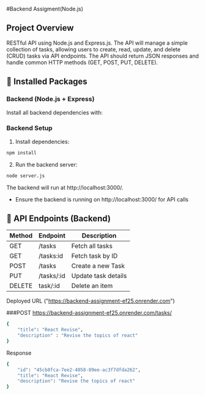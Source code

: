 #Backend Assigment(Node.js)

## Project Overview
RESTful API using Node.js and Express.js. The API will manage a simple collection of tasks, allowing users to create, read, update, and delete (CRUD) tasks via API endpoints. The API should return JSON responses and handle common HTTP methods (GET, POST, PUT, DELETE).
## 📌 Installed Packages

### Backend (Node.js + Express)

Install all backend dependencies with:
### Backend Setup


1. Install dependencies:
```sh
npm install
```


2. Run the backend server:
```sh
node server.js
```

The backend will run at http://localhost:3000/.

- Ensure the backend is running on http://localhost:3000/ for API calls

## 📌 API Endpoints (Backend)

| Method | Endpoint | Description |
|--------|----------|-------------|
| GET | /tasks | Fetch all tasks |
| GET | /tasks:id | Fetch task by ID |
| POST | /tasks | Create a new Task |
| PUT | /tasks/:id | Update task details |
| DELETE | task/:id | Delete an item |



Deployed URL ("https://backend-assignment-ef25.onrender.com")


 ###POST https://backend-assignment-ef25.onrender.com/tasks/
```sh
{
    "title": "React Revise",
    "description" : "Revise the topics of react"
}

```
Response 

```sh
{
    "id": "45cb8fca-7ee2-4058-89ee-ac3f7dfda262",
    "title": "React Revise",
    "description": "Revise the topics of react"
}

```

